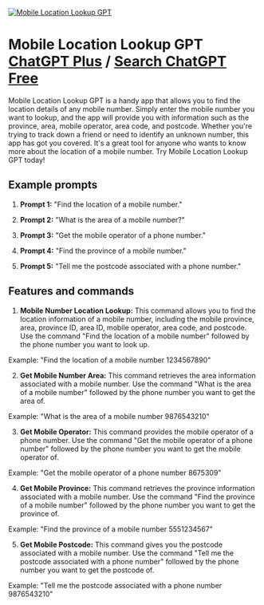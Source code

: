
[![Mobile Location Lookup GPT](https://files.oaiusercontent.com/file-1Ux5g7qIG04bSEn74sRN8X5x?se=2123-10-17T08%3A06%3A45Z&sp=r&sv=2021-08-06&sr=b&rscc=max-age%3D31536000%2C%20immutable&rscd=attachment%3B%20filename%3D7f055fe09e175b28b034ba5c30b0e465.png&sig=3H4RJfmdlAk4uZf0x5Jgnlsp5e3JIDXbapzD8HGiB%2B8%3D)](https://chat.openai.com/g/g-U9Fjgv6n9-mobile-location-lookup-gpt)

# Mobile Location Lookup GPT [ChatGPT Plus](https://chat.openai.com/g/g-U9Fjgv6n9-mobile-location-lookup-gpt) / [Search ChatGPT Free](https://gptcall.net/index.html#/?search=Mobile%20Location%20Lookup%20GPT)

Mobile Location Lookup GPT is a handy app that allows you to find the location details of any mobile number. Simply enter the mobile number you want to lookup, and the app will provide you with information such as the province, area, mobile operator, area code, and postcode. Whether you're trying to track down a friend or need to identify an unknown number, this app has got you covered. It's a great tool for anyone who wants to know more about the location of a mobile number. Try Mobile Location Lookup GPT today!

## Example prompts

1. **Prompt 1:** "Find the location of a mobile number."

2. **Prompt 2:** "What is the area of a mobile number?"

3. **Prompt 3:** "Get the mobile operator of a phone number."

4. **Prompt 4:** "Find the province of a mobile number."

5. **Prompt 5:** "Tell me the postcode associated with a phone number."

## Features and commands

1. **Mobile Number Location Lookup:** This command allows you to find the location information of a mobile number, including the mobile province, area, province ID, area ID, mobile operator, area code, and postcode. Use the command "Find the location of a mobile number" followed by the phone number you want to look up.

Example: "Find the location of a mobile number 1234567890"

2. **Get Mobile Number Area:** This command retrieves the area information associated with a mobile number. Use the command "What is the area of a mobile number" followed by the phone number you want to get the area of.

Example: "What is the area of a mobile number 9876543210"

3. **Get Mobile Operator:** This command provides the mobile operator of a phone number. Use the command "Get the mobile operator of a phone number" followed by the phone number you want to get the mobile operator of.

Example: "Get the mobile operator of a phone number 8675309"

4. **Get Mobile Province:** This command retrieves the province information associated with a mobile number. Use the command "Find the province of a mobile number" followed by the phone number you want to get the province of.

Example: "Find the province of a mobile number 5551234567"

5. **Get Mobile Postcode:** This command gives you the postcode associated with a mobile number. Use the command "Tell me the postcode associated with a phone number" followed by the phone number you want to get the postcode of.

Example: "Tell me the postcode associated with a phone number 9876543210"


